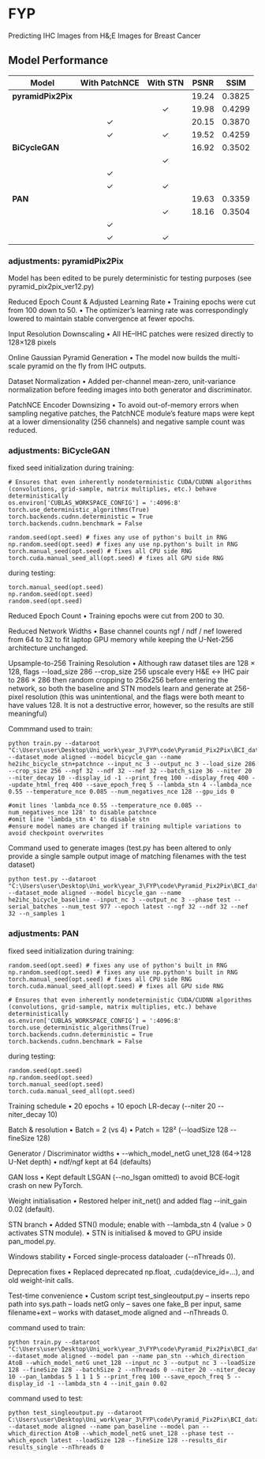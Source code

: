 # FYP
Predicting IHC Images from H&;E Images for Breast Cancer

## Model Performance

| Model               | With PatchNCE | With STN | PSNR   | SSIM    |
|---------------------|:-------------:|:--------:|:------:|:-------:|
| **pyramidPix2Pix**  |               |          |  19.24  | 0.3825 |
|                     |               |    ✓     | 19.98  | 0.4299  |
|                     |      ✓        |          |  20.15 | 0.3870  |
|                     |      ✓        |    ✓     |  19.52 | 0.4259 |
| **BiCycleGAN**      |               |          |  16.92  | 0.3502 |
|                     |               |    ✓     |   |   |
|                     |      ✓        |          |        |         |
|                     |      ✓        |    ✓     |        |         |
| **PAN**             |               |          |  19.63 |  0.3359  |
|                     |               |    ✓     |  18.16 |  0.3504 |
|                     |      ✓        |          |        |         |
|                     |      ✓        |    ✓     |        |         |

### adjustments: pyramidPix2Pix

Model has been edited to be purely deterministic for testing purposes (see pyramid_pix2pix_ver12.py)

Reduced Epoch Count & Adjusted Learning Rate
• Training epochs were cut from 100 down to 50.
• The optimizer’s learning rate was correspondingly lowered to maintain stable convergence at fewer epochs. 

Input Resolution Downscaling
• All HE–IHC patches were resized directly to 128×128 pixels

Online Gaussian Pyramid Generation
• The model now builds the multi-scale pyramid on the fly from IHC outputs.

Dataset Normalization
• Added per-channel mean-zero, unit-variance normalization before feeding images into both generator and discriminator.

PatchNCE Encoder Downsizing
• To avoid out-of-memory errors when sampling negative patches, the PatchNCE module’s feature maps were kept at a lower dimensionality (256 channels) and negative sample count was reduced.

### adjustments: BiCycleGAN

fixed seed initialization
during training:
```
# Ensures that even inherently nondeterministic CUDA/CUDNN algorithms (convolutions, grid-sample, matrix multiplies, etc.) behave deterministically
os.environ['CUBLAS_WORKSPACE_CONFIG'] = ':4096:8'
torch.use_deterministic_algorithms(True)
torch.backends.cudnn.deterministic = True
torch.backends.cudnn.benchmark = False

random.seed(opt.seed) # fixes any use of python's built in RNG
np.random.seed(opt.seed) # fixes any use np.python's built in RNG
torch.manual_seed(opt.seed) # fixes all CPU side RNG
torch.cuda.manual_seed_all(opt.seed) # fixes all GPU side RNG
```
during testing:
```
torch.manual_seed(opt.seed)
np.random.seed(opt.seed)
random.seed(opt.seed)
```

Reduced Epoch Count
• Training epochs were cut from 200 to 30.

Reduced Network Widths
• Base channel counts ngf / ndf / nef lowered from 64 to 32 to fit laptop GPU memory while keeping the U-Net-256 architecture unchanged.

Upsample-to-256 Training Resolution
• Although raw dataset tiles are 128 × 128, flags --load_size 286 --crop_size 256 upscale every H&E ↔ IHC pair to 286 × 286 then random cropping to 256x256 before entering the network, so both the baseline and STN models learn and generate at 256-pixel resolution (this was unintentional, and the flags were both meant to have values 128. It is not a destructive error, however, so the results are still meaningful)

Commmand used to train:
```
python train.py --dataroot "C:\Users\user\Desktop\Uni_work\year_3\FYP\code\Pyramid_Pix2Pix\BCI_dataset" --dataset_mode aligned --model bicycle_gan --name he2ihc_bicycle_stn+patchnce --input_nc 3 --output_nc 3 --load_size 286 --crop_size 256 --ngf 32 --ndf 32 --nef 32 --batch_size 36 --niter 20 --niter_decay 10 --display_id -1 --print_freq 100 --display_freq 400 --update_html_freq 400 --save_epoch_freq 5 --lambda_stn 4 --lambda_nce 0.55 --temperature_nce 0.085 --num_negatives_nce 128 --gpu_ids 0

#omit lines 'lambda_nce 0.55 --temperature_nce 0.085 --num_negatives_nce 128' to disable patchnce
#omit line 'lambda_stn 4' to disable stn
#ensure model names are changed if training multiple variations to avoid checkpoint overwrites
```
Command used to generate images (test.py has been altered to only provide a single sample output image of matching filenames with the test dataset)
```
python test.py --dataroot "C:\Users\user\Desktop\Uni_work\year_3\FYP\code\Pyramid_Pix2Pix\BCI_dataset" --dataset_mode aligned --model bicycle_gan --name he2ihc_bicycle_baseline --input_nc 3 --output_nc 3 --phase test --serial_batches --num_test 977 --epoch latest --ngf 32 --ndf 32 --nef 32 --n_samples 1
```

### adjustments: PAN

fixed seed initialization
during training:
```
random.seed(opt.seed) # fixes any use of python's built in RNG
np.random.seed(opt.seed) # fixes any use np.python's built in RNG
torch.manual_seed(opt.seed) # fixes all CPU side RNG
torch.cuda.manual_seed_all(opt.seed) # fixes all GPU side RNG

# Ensures that even inherently nondeterministic CUDA/CUDNN algorithms (convolutions, grid-sample, matrix multiplies, etc.) behave deterministically
os.environ['CUBLAS_WORKSPACE_CONFIG'] = ':4096:8'
torch.use_deterministic_algorithms(True)
torch.backends.cudnn.deterministic = True
torch.backends.cudnn.benchmark = False
```
during testing:
```
random.seed(opt.seed)
np.random.seed(opt.seed)
torch.manual_seed(opt.seed)
torch.cuda.manual_seed_all(opt.seed)
```

Training schedule
• 20 epochs + 10 epoch LR-decay (--niter 20 --niter_decay 10)

Batch & resolution
• Batch = 2 (vs 4) • Patch = 128² (--loadSize 128 --fineSize 128)

Generator / Discriminator widths
• --which_model_netG unet_128 (64→128 U-Net depth) 
• ndf/ngf kept at 64 (defaults)

GAN loss
• Kept default LSGAN (--no_lsgan omitted) to avoid BCE‐logit crash on new PyTorch.

Weight initialisation
• Restored helper init_net() and added flag --init_gain 0.02 (default).

STN branch 
• Added STN() module; enable with --lambda_stn 4 (value > 0 activates STN module). 
• STN is initialised & moved to GPU inside pan_model.py.

Windows stability
• Forced single-process dataloader (--nThreads 0).

Deprecation fixes
• Replaced deprecated np.float, .cuda(device_id=…), and old weight-init calls.

Test-time convenience
• Custom script test_singleoutput.py
– inserts repo path into sys.path
– loads netG only
– saves one fake_B per input, same filename+ext
– works with dataset_mode aligned and --nThreads 0.

command used to train:
```
python train.py --dataroot "C:\Users\user\Desktop\Uni_work\year_3\FYP\code\Pyramid_Pix2Pix\BCI_dataset\PANdataset" --dataset_mode aligned --model pan --name pan_stn --which_direction AtoB --which_model_netG unet_128 --input_nc 3 --output_nc 3 --loadSize 128 --fineSize 128 --batchSize 2 --nThreads 0 --niter 20 --niter_decay 10 --pan_lambdas 5 1 1 1 5 --print_freq 100 --save_epoch_freq 5 --display_id -1 --lambda_stn 4 --init_gain 0.02
```

command used to test:
```
python test_singleoutput.py --dataroot C:\Users\user\Desktop\Uni_work\year_3\FYP\code\Pyramid_Pix2Pix\BCI_dataset\PANdataset --dataset_mode aligned --name pan_baseline --model pan --which_direction AtoB --which_model_netG unet_128 --phase test --which_epoch latest --loadSize 128 --fineSize 128 --results_dir results_single --nThreads 0
```



